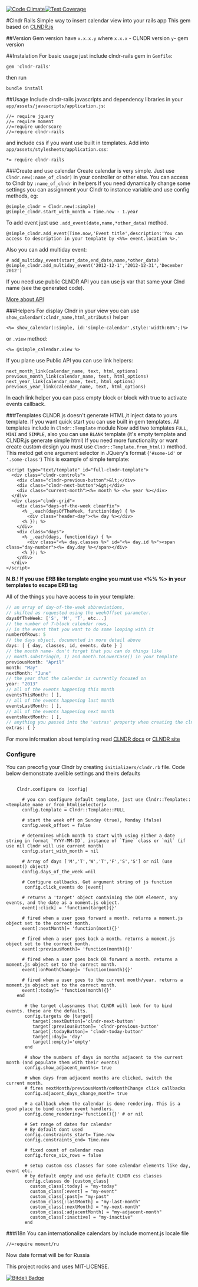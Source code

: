 [![Code Climate](https://codeclimate.com/github/navinspm/clndr-rails/badges/gpa.svg)](https://codeclimate.com/github/navinspm/clndr-rails)[![Test Coverage](https://codeclimate.com/github/navinspm/clndr-rails/badges/coverage.svg)](https://codeclimate.com/github/navinspm/clndr-rails/coverage)


#Clndr Rails
Simple way to insert calendar view into your rails app
This gem based on [CLNDR.js](http://kylestetz.github.io/CLNDR/)

##Version
Gem version have `x.x.x.y` where `x.x.x` - CLNDR version `y`- gem version

##Instalation
For basic usage just include clndr-rails gem in `Gemfile`:

```
gem 'clndr-rails'
```
then run

```
bundle install
```

##Usage
Include clndr-rails javascripts and dependency libraries in your `app/assets/javascripts/application.js`:

```
//= require jquery
//= require moment
//=require underscore
//=require clndr-rails
```
and include css if you want use built in templates. Add into `app/assets/stylesheets/application.css`:

```
*= require clndr-rails
```

###Create and use calendar
Create calendar is very simple.
Just use `Clndr.new(:name_of_clndr)` in your controller or other else.
You can access to  Clndr by `:name_of_clndr` in helpers
If you need dynamically change some settings you can assignment your Clndr to instance variable and use config methods, eg:
```
@simple_clndr = Clndr.new(:simple)
@simple_clndr.start_with_month = Time.now - 1.year
```
To add event just use `.add_event(date,name,*other_data)` method.
```
@simple_clndr.add_event(Time.now,'Event title',description:'You can access to description in your template by <%%= event.location %>.'
```
Also you can add multiday event:
```
# add_multiday_event(start_date,end_date,name,*other_data)
@simple_clndr.add_multiday_event('2012-12-1','2012-12-31','December 2012')
```
If you need use public CLNDR API you can use js var that same your Clnd name (see the generated code).

[More about API](https://github.com/kylestetz/CLNDR#returning-the-instance--public-api)

###Helpers
For display Clndr in your view you can use `show_calendar(:clndr_name,html_atributs)` helper
```
<%= show_calendar(:simple, id:'simple-calendar',style:'width:60%';)%>
```
or `.view` method:
```
<%= @simple_calendar.view %>
```

If you plane use Public API you can use link helpers:
```
next_month_link(calendar_name, text, html_options)
previous_month_link(calendar_name, text, html_options)
next_year_link(calendar_name, text, html_options)
previous_year_link(calendar_name, text, html_options)
```
In each link helper you can pass empty block or block with true to activate events callback.

###Templates
CLNDR.js doesn't generate HTML,it inject data to yours template.
If you want quick start you can use built in gem templates.
All templates include in `Clndr::Template` module
Now add two templates `FULL`, `MINI` and `SIMPLE`, also you can use `BLANK` template (it's empty template and CLNDR.js generate simple html)
If you need more functionality or want create custom design you must use `Clndr::Template.from_html()` method.
This metod get one argument selector in JQuery's format (`'#some-id'` or `'.some-class'`)
This is example of simple template:

```
<script type="text/template" id="full-clndr-template">
  <div class="clndr-controls">
    <div class="clndr-previous-button">&lt;</div>
    <div class="clndr-next-button">&gt;</div>
    <div class="current-month"><%= month %> <%= year %></div>
  </div>
  <div class="clndr-grid">
    <div class="days-of-the-week clearfix">
      <% _.each(daysOfTheWeek, function(day) { %>
        <div class="header-day"><%= day %></div>
      <% }); %>
    </div>
    <div class="days">
      <% _.each(days, function(day) { %>
        <div class="<%= day.classes %>" id="<%= day.id %>"><span class="day-number"><%= day.day %></span></div>
      <% }); %>
    </div>
  </div>
</script>
```
 **N.B.! If you use ERB like template engine you must use <%% %> in your templates to escape ERB tag**

All of the things you have access to in your template:

```javascript
// an array of day-of-the-week abbreviations,
// shifted as requested using the weekOffset parameter.
daysOfTheWeek: ['S', 'M', 'T', etc...]
// the number of 7-block calendar rows,
// in the event that you want to do some looping with it
numberOfRows: 5
// the days object, documented in more detail above
days: [ { day, classes, id, events, date } ]
// the month name- don't forget that you can do things like
// month.substring(0, 1) and month.toLowerCase() in your template
previousMonth: "April"
month: "May"
nextMonth: "June"
// the year that the calendar is currently focused on
year: "2013"
// all of the events happening this month
eventsThisMonth: [ ],
// all of the events happening last month
eventsLastMonth: [ ],
// all of the events happening next month
eventsNextMonth: [ ],
// anything you passed into the 'extras' property when creating the clndr
extras: { }
```

For more information about templating read [CLNDR docs](https://github.com/kylestetz/CLNDR#template-requirements) or [CLNDR site](http://kylestetz.github.io/CLNDR/)


### Configure
You can precofig your Clndr by creating `initializers/clndr.rb` file.
Code below demonstrate avelible settings and theirs defaults

```

    Clndr.configure do |config|

      # you can configure default template, jast use Clndr::Template::<template_name or from_html(selector)>
      config.template = Clndr::Template::FULL

      # start the week off on Sunday (true), Monday (false)
      config.week_offset = false

      # determines which month to start with using either a date string in format `YYYY-MM-DD`, instance of `Time` class or `nil` (if use nil Clndr will use current month)
      config.start_with_month = nil

      # Array of days ['M','T','W','T','F','S','S'] or nil (use moment() object)
      config.days_of_the_week =nil

      # Configure callbacks. Get argument string of js function
       config.click_events do |event|

      # returns a 'target' object containing the DOM element, any events, and the date as a moment.js object.
      event[:click] = 'function(target){}'

      # fired when a user goes forward a month. returns a moment.js object set to the correct month.
      event[:nextMonth]= 'function(mont){}'

      # fired when a user goes back a month. returns a moment.js object set to the correct month.
      event[:previousMonth]= 'function(month){}'

      # fired when a user goes back OR forward a month. returns a moment.js object set to the correct month.
      event[:onMonthChange]= 'function(month){}'

      # fired when a user goes to the current month/year. returns a moment.js object set to the correct month.
      event[:today]= 'function(month){}'
    end

       # the target classnames that CLNDR will look for to bind events. these are the defaults.
       config.targets do |target|
          target[:nextButton]='clndr-next-button'
          target[:previousButton]= 'clndr-previous-button'
          target[:todayButton]= 'clndr-today-button'
          target[:day]= 'day'
          target[:empty]='empty'
       end

       # show the numbers of days in months adjacent to the current month (and populate them with their events)
       config.show_adjacent_months= true

       # when days from adjacent months are clicked, switch the current month.
       # fires nextMonth/previousMonth/onMonthChange click callbacks
       config.adjacent_days_change_month= true

       # a callback when the calendar is done rendering. This is a good place to bind custom event handlers.
       config.done_rendering='function(){}' # or nil

       # Set range of dates for calendar
       # By default dont used
       config.constraints_start= Time.now
       config.constraints_end= Time.now

       # fixed count of calendar rows
       config.force_six_rows = false

       # setup custom css classes for some calendar elements like day, event etc.
       # by default empty and use default CLNDR css classes
       config.classes do |custom_class|
         custom_class[:today] = "my-today"
         custom_class[:event] = "my-event"
         custom_class[:past]= "my-past"
         custom_class[:lastMonth] = "my-last-month"
         custom_class[:nextMonth] = "my-next-month"
         custom_class[:adjacentMonth] = "my-adjacent-month"
         custom_class[:inactive] = "my-inactive"
       end
```

###i18n
You can internationalize calendars by include moment.js locale file

 ```
 //=require moment/ru
 ```
 Now date format will be for Russia

This project rocks and uses MIT-LICENSE.

[![Bitdeli Badge](https://d2weczhvl823v0.cloudfront.net/sedx/clndr-rails/trend.png)](https://bitdeli.com/free "Bitdeli Badge")
